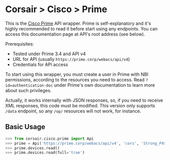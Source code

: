 # Corsair > Cisco > Prime
This is the [Cisco Prime](https://www.cisco.com/c/en/us/products/cloud-systems-management/prime-infrastructure/index.html) API wrapper.  Prime is self-explanatory and it's highly recommended to read it before start using any endpoints.  You can access this documentation page at API's root address (see below).

Prerequisites:

* Tested under Prime 3.4 and API v4
* URL for API (usually `https://prime.corp/webacs/api/v4`)
* Credentials for API access

To start using this wrapper, you must create a user in Prime with NBI permissions, according to the resources you need to access.  Read `?id=authentication-doc` under Prime's own documentation to learn more about such privileges.

Actually, it works internally with JSON responses, so, if you need to receive XML responses, this code must be modified.  This version only supports `/data` endpoint, so any `/op/` resources will not work, for instance.


## Basic Usage

```python
>>> from corsair.cisco.prime import Api
>>> prime = Api('https://prime.corp/webacs/api/v4', 'cors', 'Strong_P4$$w0rd!')
>>> prime.devices.read()
>>> prime.devices.read(full='true')
```
